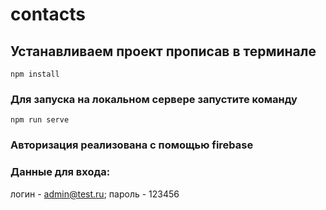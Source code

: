 # contacts

## Устанавливаем проект прописав в терминале
```
npm install
```
### Для запуска на локальном сервере запустите команду
```
npm run serve
```
### Авторизация реализована с помощью firebase

### Данные для входа:

логин - admin@test.ru;
пароль - 123456
